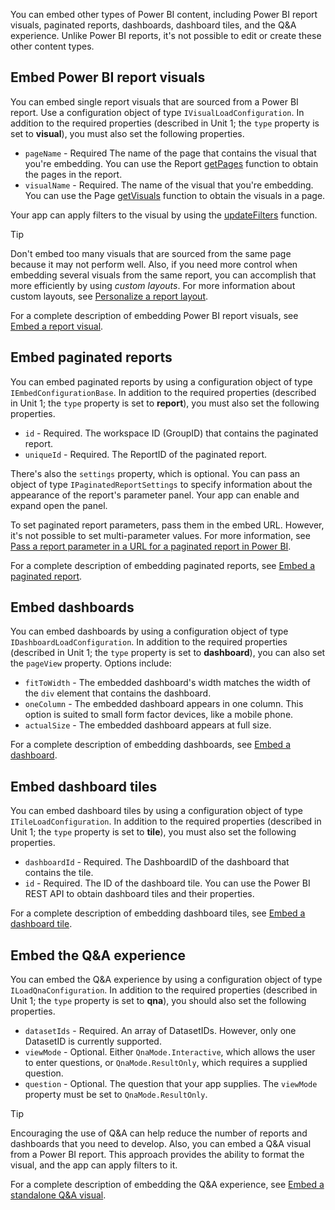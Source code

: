 You can embed other types of Power BI content, including Power BI report visuals, paginated reports, dashboards, dashboard tiles, and the Q&A experience. Unlike Power BI reports, it's not possible to edit or create these other content types.

## Embed Power BI report visuals

You can embed single report visuals that are sourced from a Power BI report. Use a configuration object of type `IVisualLoadConfiguration`. In addition to the required properties (described in Unit 1; the `type` property is set to **visual**), you must also set the following properties.

- `pageName` - Required The name of the page that contains the visual that you're embedding. You can use the Report [getPages](/rest/api/power-bi/reports/getpages/?azure-portal=true) function to obtain the pages in the report.
- `visualName` - Required. The name of the visual that you're embedding. You can use the Page [getVisuals](/javascript/api/powerbi/powerbi-client/page.page?azure-portal=true#getVisuals__) function to obtain the visuals in a page.

Your app can apply filters to the visual by using the [updateFilters](/javascript/api/overview/powerbi/control-report-filters?azure-portal=true#update-filters) function.

> [!TIP]
> Don't embed too many visuals that are sourced from the same page because it may not perform well. Also, if you need more control when embedding several visuals from the same report, you can accomplish that more efficiently by using *custom layouts*. For more information about custom layouts, see [Personalize a report layout](/javascript/api/overview/powerbi/custom-layout/?azure-portal=true).

For a complete description of embedding Power BI report visuals, see [Embed a report visual](/javascript/api/overview/powerbi/embed-visual/?azure-portal=true).

## Embed paginated reports

You can embed paginated reports by using a configuration object of type `IEmbedConfigurationBase`. In addition to the required properties (described in Unit 1; the `type` property is set to **report**), you must also set the following properties.

- `id` - Required. The workspace ID (GroupID) that contains the paginated report.
- `uniqueId` - Required. The ReportID of the paginated report.

There's also the `settings` property, which is optional. You can pass an object of type `IPaginatedReportSettings` to specify information about the appearance of the report's parameter panel. Your app can enable and expand open the panel.

To set paginated report parameters, pass them in the embed URL. However, it's not possible to set multi-parameter values. For more information, see [Pass a report parameter in a URL for a paginated report in Power BI](/power-bi/paginated-reports/report-builder-url-pass-parameters/?azure-portal=true).

For a complete description of embedding paginated reports, see [Embed a paginated report](/javascript/api/overview/powerbi/embed-paginated-report/?azure-portal=true).

## Embed dashboards

You can embed dashboards by using a configuration object of type `IDashboardLoadConfiguration`. In addition to the required properties (described in Unit 1; the `type` property is set to **dashboard**), you can also set the `pageView` property. Options include:

- `fitToWidth` - The embedded dashboard's width matches the width of the `div` element that contains the dashboard.
- `oneColumn` - The embedded dashboard appears in one column. This option is suited to small form factor devices, like a mobile phone.
- `actualSize` - The embedded dashboard appears at full size.

For a complete description of embedding dashboards, see [Embed a dashboard](/javascript/api/overview/powerbi/embed-dashboard/?azure-portal=true).

## Embed dashboard tiles

You can embed dashboard tiles by using a configuration object of type `ITileLoadConfiguration`. In addition to the required properties (described in Unit 1; the `type` property is set to **tile**), you must also set the following properties.

- `dashboardId` - Required. The DashboardID of the dashboard that contains the tile.
- `id` - Required. The ID of the dashboard tile. You can use the Power BI REST API to obtain dashboard tiles and their properties.

For a complete description of embedding dashboard tiles, see [Embed a dashboard tile](/javascript/api/overview/powerbi/embed-dashboard-tile/?azure-portal=true).

## Embed the Q&A experience

You can embed the Q&A experience by using a configuration object of type `ILoadQnaConfiguration`. In addition to the required properties (described in Unit 1; the `type` property is set to **qna**), you should also set the following properties.

- `datasetIds` - Required. An array of DatasetIDs. However, only one DatasetID is currently supported.
- `viewMode` - Optional. Either `QnaMode.Interactive`, which allows the user to enter questions, or `QnaMode.ResultOnly`, which requires a supplied question.
- `question` - Optional. The question that your app supplies. The `viewMode` property must be set to `QnaMode.ResultOnly`.

> [!TIP]
> Encouraging the use of Q&A can help reduce the number of reports and dashboards that you need to develop. Also, you can embed a Q&A visual from a Power BI report. This approach provides the ability to format the visual, and the app can apply filters to it.

For a complete description of embedding the Q&A experience, see [Embed a standalone Q&A visual](/javascript/api/overview/powerbi/embed-q-and-a/?azure-portal=true).
